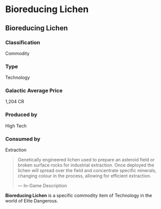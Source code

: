 # Bioreducing Lichen
## Bioreducing Lichen

### Classification

Commodity

### Type

Technology

### Galactic Average Price

1,204 CR

### Produced by

High Tech

### Consumed by

Extraction

> 
> 
> Genetically engineered lichen used to prepare an asteroid field or broken surface rocks for industrial extraction. Once deployed the lichen will spread over the field and concentrate specific minerals, changing colour in the process, allowing for efficient extraction.
> 
> 
> — In-Game Description
> 

**Bioreducing Lichen** is a specific commodity item of Technology in the world of Elite Dangerous.